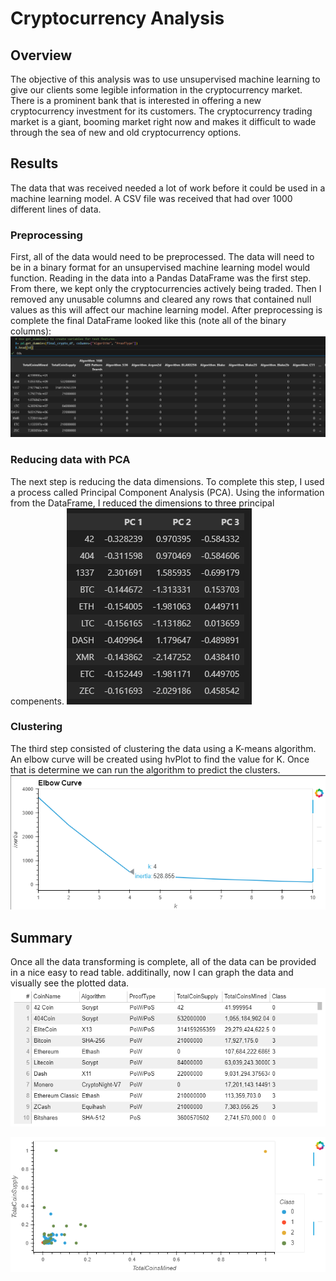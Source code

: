 # Cryptocurrency Analysis

## Overview

The objective of this analysis was to use unsupervised machine learning to give our clients some legible information in the cryptocurrency market. There is a prominent bank that is interested in offering a new cryptocurrency investment for its customers. The cryptocurrency trading market is a giant, booming market right now and makes it difficult to wade through the sea of new and old cryptocurrency options.

## Results

The data that was received needed a lot of work before it could be used in a machine learning model. A CSV file was received that had over 1000 different lines of data.

### Preprocessing
First, all of the data would need to be preprocessed. The data will need to be in a binary format for an unsupervised machine learning model would function. Reading in the data into a Pandas DataFrame was the first step. From there, we kept only the cryptocurrencies actively being traded. Then I removed any unusable columns and cleared any rows that contained null values as this will affect our machine learning model. After preprocessing is complete the final DataFrame looked like this (note all of the binary columns): 
![preprocess](Resources/preprocess.png)


### Reducing data with PCA
The next step is reducing the data dimensions. To complete this step, I used a process called Principal Component Analysis (PCA). Using the information from the DataFrame, I reduced the dimensions to three principal compenents.
![PCA](Resources/pca.png)


### Clustering
The third step consisted of clustering the data using a K-means algorithm. An elbow curve will be created using hvPlot to find the value for K. Once that is determine we can run the algorithm to predict the clusters. 
![elbow](Resources/elbow_curve.png)


## Summary

Once all the data transforming is complete, all of the data can be provided in a nice easy to read table. additinally, now I can graph the data and visually see the plotted data. 
![table](Resources/hvtable.png)

![scatter](Resources/scatter.png)

